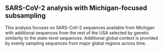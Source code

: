 ## SARS-CoV-2 analysis with Michigan-focused subsampling
This analysis focuses on SARS-CoV-2 sequences available from Michigan with additional sequences from the rest of the USA selected by genetic similarity to the state-level sequences. Additional global context is provided by evenly sampling sequences from major global regions across time.
